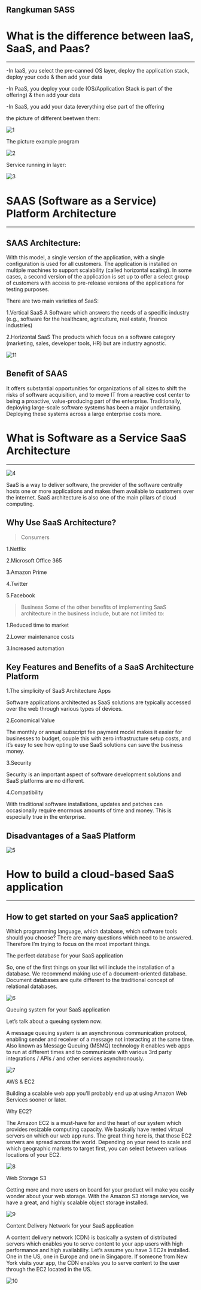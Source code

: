 Rangkuman  SASS
------------------------

# **What is the difference between IaaS, SaaS, and Paas?**
----------------------------------------------------------------
-In IaaS, you select the pre-canned OS layer, deploy the application stack, deploy your code & then add your data

-In PaaS, you deploy your code (OS/Application Stack is part of the offering) & then add your data

-In SaaS, you add your data (everything else part of the offering

the picture of different beetwen them:

![1](different-table.png)

The picture example program

![2](program-service.png)

Service running in layer:

![3](running-layer.png)


# **SAAS (Software as a Service) Platform Architecture**
------------------------------------------------------------
## **SAAS Architecture:**

With this model, a single version of the application, with a single configuration is used for all customers. The application is installed on multiple machines to support scalability (called horizontal scaling). In some cases, a second version of the application is set up to offer a select group of customers with access to pre-release versions of the applications for testing purposes.

There are two main varieties of SaaS:

1.Vertical SaaS A Software which answers the needs of a specific industry (e.g., software for the healthcare, agriculture, real estate, finance industries)

2.Horizontal SaaS The products which focus on a software category (marketing, sales, developer tools, HR) but are industry agnostic.    

![11](sass-architecture.png)

## **Benefit of SAAS**

It offers substantial opportunities for organizations of all sizes to shift the risks of software acquisition, and to move IT from a reactive cost center to being a proactive, value-producing part of the enterprise. Traditionally, deploying large-scale software systems has been a major undertaking. Deploying these systems across a large enterprise costs more. 


# **What is Software as a Service SaaS Architecture**
---------------------------------------------------------

![4](function.png)

SaaS is a way to deliver software, the provider of the software centrally hosts one or more applications and makes them available to customers over the internet. SaaS architecture is also one of the main pillars of cloud computing.

## **Why Use SaaS Architecture?**

>Consumers

1.Netflix

2.Microsoft Office 365

3.Amazon Prime

4.Twitter

5.Facebook

>Business
Some of the other benefits of implementing SaaS architecture in the business include, but are not limited to:

1.Reduced time to market

2.Lower maintenance costs

3.Increased automation

## **Key Features and Benefits of a SaaS Architecture Platform**

1.The simplicity of SaaS Architecture Apps

Software applications architected as SaaS solutions are typically accessed over the web through various types of devices.

2.Economical Value

The monthly or annual subscript fee payment model makes it easier for businesses to budget, couple this with zero infrastructure setup costs, and it’s easy to see how opting to use SaaS solutions can save the business money.

3.Security

Security is an important aspect of software development solutions and SaaS platforms are no different.

4.Compatibility

With traditional software installations, updates and patches can occasionally require enormous amounts of time and money. This is especially true in the enterprise.

## **Disadvantages of a SaaS Platform**

![5](disavantage-cloud-computing.png)


# **How to build a cloud-based SaaS application**
-----------------------------------------------------

## How to get started on your SaaS application?

Which programming language, which database, which software tools should you choose? There are many questions which need to be answered. Therefore I’m trying to focus on the most important things.

The perfect database for your SaaS application

So, one of the first things on your list will include the installation of a database. We recommend making use of a document-oriented database. Document databases are quite different to the traditional concept of relational databases.

![6](mongo-db.png)

Queuing system for your SaaS application

Let’s talk about a queuing system now.

A message queuing system is an asynchronous communication protocol, enabling sender and receiver of a message not interacting at the same time.
Also known as Message Queuing (MSMQ) technology it enables web apps to run at different times and to communicate with various 3rd party integrations / APIs / and other services asynchronously.

![7](queque.png)

AWS & EC2

Building a scalable web app you’ll probably end up at using Amazon Web Services sooner or later.

Why EC2?

The Amazon EC2 is a must-have for and the heart of our system which provides resizable computing capacity. We basically have rented virtual servers on which our web app runs.
The great thing here is, that those EC2 servers are spread across the world. Depending on your need to scale and which geographic markets to target first, you can select between various locations of your EC2.

![8](aws-and-ec2.png)

Web Storage S3

Getting more and more users on board for your product will make you easily wonder about your web storage. With the Amazon S3 storage service, we have a great, and highly scalable object storage installed.

![9](web-storage.png)

Content Delivery Network for your SaaS application

A content delivery network (CDN) is basically a system of distributed servers which enables you to serve content to your app users with high performance and high availability.
Let’s assume you have 3 EC2s installed. One in the US, one in Europe and one in Singapore. If someone from New York visits your app, the CDN enables you to serve content to the user through the EC2 located in the US.

![10](content-delivery-network.png)